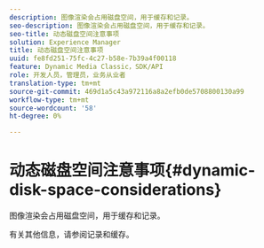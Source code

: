 ```yaml
---
description: 图像渲染会占用磁盘空间，用于缓存和记录。
seo-description: 图像渲染会占用磁盘空间，用于缓存和记录。
seo-title: 动态磁盘空间注意事项
solution: Experience Manager
title: 动态磁盘空间注意事项
uuid: fe8fd251-75fc-4c27-b58e-7b39a4f00118
feature: Dynamic Media Classic，SDK/API
role: 开发人员，管理员，业务从业者
translation-type: tm+mt
source-git-commit: 469d1a5c43a972116a8a2efb0de5708800130a99
workflow-type: tm+mt
source-wordcount: '58'
ht-degree: 0%

---
```



# 动态磁盘空间注意事项{#dynamic-disk-space-considerations}

图像渲染会占用磁盘空间，用于缓存和记录。

有关其他信息，请参阅记录和缓存。
